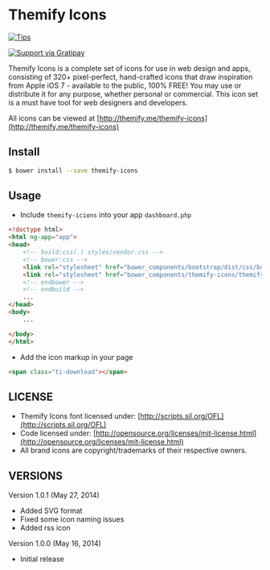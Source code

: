 Themify Icons
=============
[![Tips](https://img.shields.io/gratipay/lykmapipo.svg)](https://gratipay.com/lykmapipo/)

[![Support via Gratipay](https://cdn.rawgit.com/gratipay/gratipay-badge/2.3.0/dist/gratipay.svg)](https://gratipay.com/lykmapipo/)

Themify Icons is a complete set of icons for use in web design and apps, consisting of 320+ pixel-perfect, hand-crafted icons that draw inspiration from Apple iOS 7 - available to the public, 100% FREE! You may use or distribute it for any purpose, whether personal or commercial. This icon set is a must have tool for web designers and developers.

All icons can be viewed at [http://themify.me/themify-icons](http://themify.me/themify-icons)

## Install
```sh
$ bower install --save themify-icons
```

## Usage
- Include `themify-icions` into your app `dashboard.php` 
```html
<!doctype html>
<html ng-app="app">
<head>
    <!-- build:css(.) styles/vendor.css -->
    <!-- bower:css -->
    <link rel="stylesheet" href="bower_components/bootstrap/dist/css/bootstrap.css" />
    <link rel="stylesheet" href="bower_components/themify-icons/themify-icons.css" />
    <!-- endbower -->
    <!-- endbuild -->
    ...
</head>
<body>
    ...

</body>
</html>
```

- Add the icon markup in your page
```html
<span class="ti-download"></span>
```

## LICENSE

- Themify Icons font licensed under: [http://scripts.sil.org/OFL](http://scripts.sil.org/OFL)
- Code licensed under: [http://opensource.org/licenses/mit-license.html](http://opensource.org/licenses/mit-license.html)
- All brand icons are copyright/trademarks of their respective owners.


## VERSIONS

Version 1.0.1 (May 27, 2014)
- Added SVG format
- Fixed some icon naming issues
- Added rss icon

Version 1.0.0 (May 16, 2014)
- Initial release